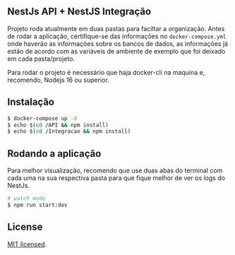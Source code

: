 ## NestJs API + NestJS Integração

Projeto roda atualmente em duas pastas para faciltar a organização. Antes de rodar a aplicação, certifique-se das informações no `docker-compose.yml` onde haverão as informações sobre os bancos de dados,
as informações já estão de acordo com as variáveis de ambiente de exemplo que foi deixado em cada pasta/projeto.

Para rodar o projeto é necessário que haja docker-cli na maquina e, recomendo, Nodejs 16 ou superior.

## Instalação

```bash
$ docker-compose up -d
$ echo $(cd /API && npm install)
$ echo $(cd /Integracao && npm install)
```

## Rodando a aplicação
Para melhor visualização, recomendo que use duas abas do terminal com cada uma na sua respectiva pasta para que fique melhor de ver os logs do NestJs.

```bash
# watch mode
$ npm run start:dev

```
## License

[MIT licensed](LICENSE).

